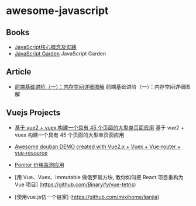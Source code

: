 # awesome-javascript

## Books
- [JavaScript核心概念及实践](http://icodeit.org/jsccp/) 
- [JavaScript Garden](http://bonsaiden.github.io/JavaScript-Garden/zh/) JavaScript Garden

## Article
- [前端基础进阶（一）：内存空间详细图解](http://www.jianshu.com/p/996671d4dcc4) 前端基础进阶（一）：内存空间详细图解

## Vuejs Projects
- [基于 vue2 + vuex 构建一个具有 45 个页面的大型单页面应用](https://github.com/bailicangdu/vue2-elm) 基于 vue2 + vuex 构建一个具有 45 个页面的大型单页面应用

- [Awesome douban DEMO created with Vue2.x + Vuex + Vue-router + vue-resource](https://github.com/jeneser/douban)

- [Ponitor 价格监测应用](https://github.com/giscafer/Ponitor)

- [用 Vue、Vuex、Immutable 做俄罗斯方块, 教你如何把 React 项目重构为 Vue 项目] (https://github.com/Binaryify/vue-tetris)

- [使用vue.js仿一个链家] (https://github.com/mixihome/lianjia)
